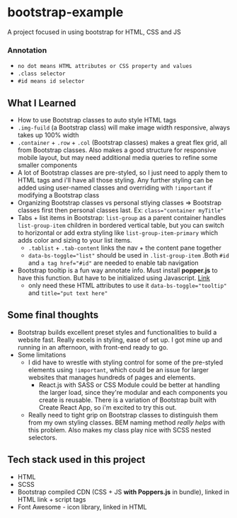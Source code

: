 # bootstrap-example
A project focused in using bootstrap for HTML, CSS and JS 

### Annotation
- ```no dot means HTML attributes or CSS property and values```
- ```.class selector```
- ```#id means id selector ```

## What I Learned
- How to use Bootstrap classes to auto style HTML tags
- ```.img-fuild``` (a Bootstrap class) will make image width responsive, always takes up 100% width
- ```.container``` + ```.row``` + ```.col``` (Bootstrap classes) makes a great flex grid, all from Bootstrap classes. Also makes a good structure for responsive mobile layout, but may need additional media queries to refine some smaller components
- A lot of Bootstrap classes are pre-styled, so I just need to apply them to HTML tags and i'll have all those styling. Any further styling can be added using user-named classes and overriding with ```!important``` if modifying a Bootstrap class
- Organizing Bootstrap classes vs personal stlying classes => Bootstrap classes first then personal classes last. Ex: ```class="container myTitle"```
- Tabs + list items in Bootstrap: ```list-group``` as a parent container handles ```list-group-item``` children in bordered vertical table, but you can switch to horizontal or add extra styling like ```list-group-item-primary``` which adds color and sizing to your list items. 
    - ```.tablist``` + ```.tab-content``` links the nav + the content pane together
    - ```data-bs-toggle="list"``` should be used in ```.list-group-item``` .Both ```#id``` and ```a tag href="#id"``` are needed to enable tab navigation
- Bootstrap tooltip is a fun way annotate info. Must install **popper.js** to have this function. But have to be initialized using Javascript. [Link](https://getbootstrap.com/docs/5.0/components/tooltips/)
    - only need these HTML attributes to use it ```data-bs-toggle="tooltip"``` and ```title="put text here"```

## Some final thoughts
- Bootstrap builds excellent preset styles and functionalities to build a website fast. Really excels in styling, ease of set up. I got mine up and running in an afternoon, with front-end ready to go. 
- Some limitations 
    - I did have to wrestle with styling control for some of the pre-styled elements using ```!important```, which could be an issue for larger websites that manages hundreds of pages and elements. 
        - React.js with SASS or CSS Module could be better at handling the larger load, since they're modular and each components you create is reusable. There is a variation of Bootstrap built with Create React App, so i'm excited to try this out.
    - Really need to tight grip on Bootstrap classes to distinguish them from my own styling classes. BEM naming method _really helps_ with this problem. Also makes my class play nice with SCSS nested selectors.


## Tech stack used in this project
- HTML
- SCSS
- Bootstrap compiled CDN (CSS + JS **with Poppers.js** in bundle), linked in HTML link + script tags
- Font Awesome - icon library, linked in HTML


